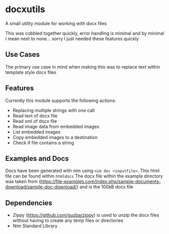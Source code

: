 # docxutils

A small utility module for working with docx files

This was cobbled together quickly, error handling is minimal and by minimal I mean next to none... sorry I just needed these features quickly

## Use Cases

The primary use case in mind when making this was to replace text within template style docx files

## Features

Currently this module supports the following actions:

- Replacing multiple strings with one call
- Read text of docx file
- Read xml of docx file
- Read image data from embedded images
- List embedded images
- Copy embedded images to a destination
- Check if file contains a string

## Examples and Docs

Docs have been generated with nim using `nim doc <inputfile>`. This html file can be found within `htmldocs`
The docx file within the example directory was taken from (https://file-examples.com/index.php/sample-documents-download/sample-doc-download/) and is the 100kB docx file

## Dependencies

- Zippy (https://github.com/guzba/zippy) is used to unzip the docx files without having to create any temp files or directories
- Nim Standard Library

